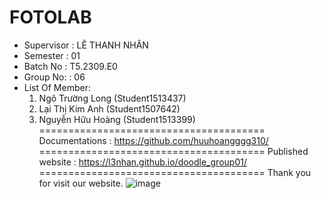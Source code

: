 FOTOLAB
=======================================
+ Supervisor		: LÊ THANH NHÂN
+ Semester		: 01
+ Batch No		: T5.2309.E0	
+ Group No:		: 06
+ List Of Member:
	1. Ngô Trường Long  	(Student1513437)
	2. Lại Thị Kim Anh	(Student1507642)
	3. Nguyễn Hữu Hoàng 	(Student1513399)	
=======================================
Documentations : https://github.com/huuhoangggg310/
=======================================
Published website : https://l3nhan.github.io/doodle_group01/
=======================================
Thank you for visit our website.
![image](https://github.com/huuhoangggg310/Fotolab_Group06/assets/154238928/a4c6c405-7763-4844-9033-b17b696ea533)
